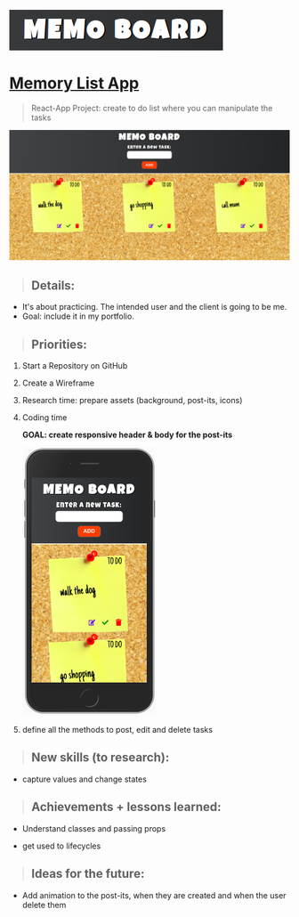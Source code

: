 ![](./screenshots/logo.png)

# <a href="https://jseguraweb.github.io/memory-list/">Memory List App</a>

> React-App Project: create to do list where you can manipulate the tasks


![](/screenshots/screenshot.png)


> ## Details:

- It's about practicing. The intended user and the client is going to be me. 
- Goal: include it in my portfolio.

> ## Priorities:

1. Start a Repository on GitHub
2. Create a Wireframe
3. Research time: prepare assets (background, post-its, icons)
4. Coding time

    **GOAL: create responsive header & body for the post-its**

    ![](/screenshots/responsive.png)

6. define all the methods to post, edit and delete tasks

> ## New skills (to research):

- capture values and change states

> ## Achievements + lessons learned:

- Understand classes and passing props

- get used to lifecycles 

> ## Ideas for the future:

- Add animation to the post-its, when they are created and when the user delete them